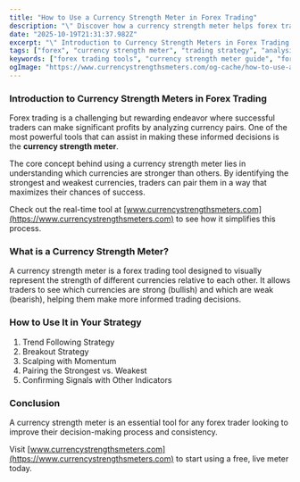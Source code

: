 ```yaml
---
title: "How to Use a Currency Strength Meter in Forex Trading"
description: "\" Discover how a currency strength meter helps forex traders identify strong and weak currencies, improve entry timing, and build profitable trading strategies. Learn the best ways to use this powerful forex indicator for smarter market analysis and consistent results."
date: "2025-10-19T21:31:37.982Z"
excerpt: "\" Introduction to Currency Strength Meters in Forex Trading Forex trading is a challenging but rewarding endeavor where successful traders can make significant profits by analyzing currency pairs. One of the most powerful tools that can assist in making these informed decisions is the currency strength meter. The core concept..."
tags: ["forex", "currency strength meter", "trading strategy", "analysis"]
keywords: ["forex trading tools", "currency strength meter guide", "forex strategies", "currency analysis", "strong vs weak currencies"]
ogImage: "https://www.currencystrengthsmeters.com/og-cache/how-to-use-a-currency-strength-meter-in-forex-trading.jpg"
---
```


### Introduction to Currency Strength Meters in Forex Trading

Forex trading is a challenging but rewarding endeavor where successful traders can make significant profits by analyzing currency pairs. One of the most powerful tools that can assist in making these informed decisions is the **currency strength meter**.

The core concept behind using a currency strength meter lies in understanding which currencies are stronger than others. By identifying the strongest and weakest currencies, traders can pair them in a way that maximizes their chances of success.

Check out the real-time tool at [www.currencystrengthsmeters.com](https://www.currencystrengthsmeters.com) to see how it simplifies this process.

### What is a Currency Strength Meter?

A currency strength meter is a forex trading tool designed to visually represent the strength of different currencies relative to each other. It allows traders to see which currencies are strong (bullish) and which are weak (bearish), helping them make more informed trading decisions.

### How to Use It in Your Strategy

1. Trend Following Strategy  
2. Breakout Strategy  
3. Scalping with Momentum  
4. Pairing the Strongest vs. Weakest  
5. Confirming Signals with Other Indicators

### Conclusion

A currency strength meter is an essential tool for any forex trader looking to improve their decision-making process and consistency.

Visit [www.currencystrengthsmeters.com](https://www.currencystrengthsmeters.com) to start using a free, live meter today.

